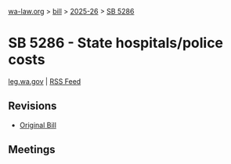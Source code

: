 [wa-law.org](/) > [bill](/bill/) > [2025-26](/bill/2025-26/) > [SB 5286](/bill/2025-26/sb/5286/)

# SB 5286 - State hospitals/police costs
[leg.wa.gov](https://app.leg.wa.gov/billsummary?BillNumber=5286&Year=2025&Initiative=false) | [RSS Feed](./rss.xml)

## Revisions
* [Original Bill](1/)

## Meetings